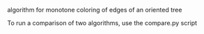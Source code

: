 algorithm for monotone coloring of edges of an oriented tree

To run a comparison of two algorithms, use the compare.py script
